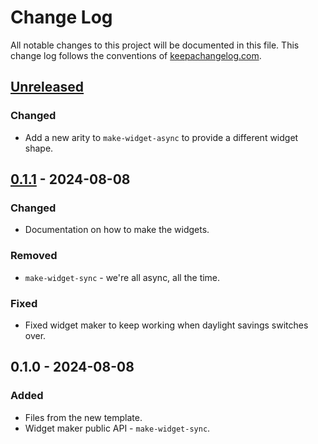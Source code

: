 # Change Log
All notable changes to this project will be documented in this file. This change log follows the conventions of [keepachangelog.com](http://keepachangelog.com/).

## [Unreleased]
### Changed
- Add a new arity to `make-widget-async` to provide a different widget shape.

## [0.1.1] - 2024-08-08
### Changed
- Documentation on how to make the widgets.

### Removed
- `make-widget-sync` - we're all async, all the time.

### Fixed
- Fixed widget maker to keep working when daylight savings switches over.

## 0.1.0 - 2024-08-08
### Added
- Files from the new template.
- Widget maker public API - `make-widget-sync`.

[Unreleased]: https://github.com/theophilusx/endplate/compare/0.1.1...HEAD
[0.1.1]: https://github.com/theophilusx/endplate/compare/0.1.0...0.1.1
